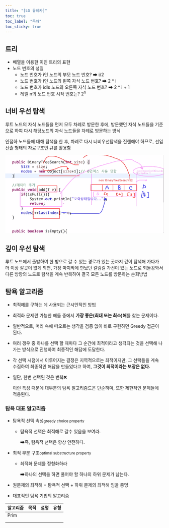 ```yaml
---
title: "[LG 유레카]"
toc: true
toc_label: "목차"
toc_sticky: true
---
```


## 트리

- 배열을 이용한 이진 트리의 표현
- 노드 번호의 성질
  - 노드 번호가 i인 노드의 부모 노드 번호? ➡ i/2
  - 노드 번호가 i인 노드의 왼쪽 자식 노드 번호? ➡ 2 * i
  - 노드 번호가 idls 노드의 오른쪽 자식 노드 번호? ➡ 2 * i + 1
  - 레벨 n의 노드 번호 시작 번호는? 2<sup>n</sup>

## 너비 우선 탐색

루트 노드의 자식 노드들을 먼저 모두 차례로 방문한 후에, 방문했던 자식 노드들을 기준으로 하여 다시 해당노드의 자식 노드들을 차례로 방문하는 방식



인접하 노드들에 대해 탐색을 한 후, 차례로 다시 너비우선탐색을 진핸해야 하므로, 선입선출 형태의 자료구조인 큐를 활용함



![image-20240624095156951](/../images/2024-06-24-20240624/image-20240624095156951.png)

## 깊이 우선 탐색

루트 노드에서 출발하여 한 방으로 갈 수 있는 경로가 있는 곳까지 깊이 탐색해 가다가 더 이상 갈곳이 없게 되면, 가장 마지막에 만났던 갈림길 가선이 있는 노드로 되돌강와서 다른 방향의 노드로 탐색을 계속 반복하여 결국 모든 노드를 방문하는 순회방법

## 탐욕 알고리즘

- 최적해를 구하는 데 사용되는 근시안적인 방법

- 최적화 문제란 가능한 해들 중에서 **가장 좋은(최대 또는 최소)해**를 찾는 문제이다.

- 일반적으로, 머리 속에 떠오르는 생각을 검증 없이 바로 구현하면 Greedy 접근이 된다.

- 여러 갱우 중 하나를 선택 할 때마다 그 순간에 최적이라고 생각되는 것을 선택해 나가는 방식으로 진행하여 최종적인 해답에 도달한다.

- 각 선택 시점에서 이루어지는 결정은 지역적으로는 최적이지만, 그 선택들을 계속 수집하여 최종적인 해답을 만들었다고 하여, **그것이 최적이라는 보장은 없다.**

- 일단, 한번 선택된 것은 번복❌

  이런 특성 때문에 대부분의 탐욕 알고리즘드은 단순하며, 또한 제한적인 문제들에 적용된다.

### 탐욕 대표 알고리즘

- 탐욕적 선택 속성<small>greedy choice property</small>

  - 탐욕적 선택은 최적해로 갈수 있음을 보여라.

    ➡즉, 탐욕적 선택은 항상 안전하다.

- 최적 부분 구조<small>optimal substructure property</small>

  - 최적화 문제를 정형화하라

    ➡하나의 선택을 하면 풀어야 할 하나의 하위 문제가 남는다.

- <span class="hlm">원문제의 최적해 = 탐욕적 선택 + 하위 문제의 최적해</span> 임을 증명

- 대표적인 탐욕 기법의 알고리즘

  

| 알고리즘 | 목적 | 설명 | 유형 |
| -------- | ---- | ---- | ---- |
| Prim     |      |      |      |
|          |      |      |      |
|          |      |      |      |

